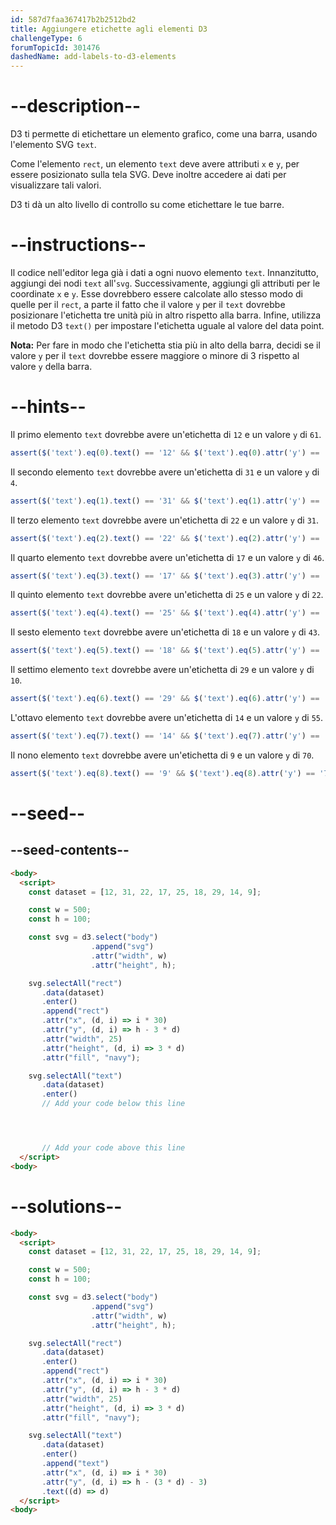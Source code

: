 ```yaml
---
id: 587d7faa367417b2b2512bd2
title: Aggiungere etichette agli elementi D3
challengeType: 6
forumTopicId: 301476
dashedName: add-labels-to-d3-elements
---
```


# --description--

D3 ti permette di etichettare un elemento grafico, come una barra, usando l'elemento SVG `text`.

Come l'elemento `rect`, un elemento `text` deve avere attributi `x` e `y`, per essere posizionato sulla tela SVG. Deve inoltre accedere ai dati per visualizzare tali valori.

D3 ti dà un alto livello di controllo su come etichettare le tue barre.

# --instructions--

Il codice nell'editor lega già i dati a ogni nuovo elemento `text`. Innanzitutto, aggiungi dei nodi `text` all'`svg`. Successivamente, aggiungi gli attributi per le coordinate `x` e `y`. Esse dovrebbero essere calcolate allo stesso modo di quelle per il `rect`, a parte il fatto che il valore `y` per il `text` dovrebbe posizionare l'etichetta tre unità più in altro rispetto alla barra. Infine, utilizza il metodo D3 `text()` per impostare l'etichetta uguale al valore del data point.

**Nota:** Per fare in modo che l'etichetta stia più in alto della barra, decidi se il valore `y` per il `text` dovrebbe essere maggiore o minore di 3 rispetto al valore `y` della barra.

# --hints--

Il primo elemento `text` dovrebbe avere un'etichetta di `12` e un valore `y` di `61`.

```js
assert($('text').eq(0).text() == '12' && $('text').eq(0).attr('y') == '61');
```

Il secondo elemento `text` dovrebbe avere un'etichetta di `31` e un valore `y` di `4`.

```js
assert($('text').eq(1).text() == '31' && $('text').eq(1).attr('y') == '4');
```

Il terzo elemento `text` dovrebbe avere un'etichetta di `22` e un valore `y` di `31`.

```js
assert($('text').eq(2).text() == '22' && $('text').eq(2).attr('y') == '31');
```

Il quarto elemento `text` dovrebbe avere un'etichetta di `17` e un valore `y` di `46`.

```js
assert($('text').eq(3).text() == '17' && $('text').eq(3).attr('y') == '46');
```

Il quinto elemento `text` dovrebbe avere un'etichetta di `25` e un valore `y` di `22`.

```js
assert($('text').eq(4).text() == '25' && $('text').eq(4).attr('y') == '22');
```

Il sesto elemento `text` dovrebbe avere un'etichetta di `18` e un valore `y` di `43`.

```js
assert($('text').eq(5).text() == '18' && $('text').eq(5).attr('y') == '43');
```

Il settimo elemento `text` dovrebbe avere un'etichetta di `29` e un valore `y` di `10`.

```js
assert($('text').eq(6).text() == '29' && $('text').eq(6).attr('y') == '10');
```

L'ottavo elemento `text` dovrebbe avere un'etichetta di `14` e un valore `y` di `55`.

```js
assert($('text').eq(7).text() == '14' && $('text').eq(7).attr('y') == '55');
```

Il nono elemento `text` dovrebbe avere un'etichetta di `9` e un valore `y` di `70`.

```js
assert($('text').eq(8).text() == '9' && $('text').eq(8).attr('y') == '70');
```

# --seed--

## --seed-contents--

```html
<body>
  <script>
    const dataset = [12, 31, 22, 17, 25, 18, 29, 14, 9];

    const w = 500;
    const h = 100;

    const svg = d3.select("body")
                  .append("svg")
                  .attr("width", w)
                  .attr("height", h);

    svg.selectAll("rect")
       .data(dataset)
       .enter()
       .append("rect")
       .attr("x", (d, i) => i * 30)
       .attr("y", (d, i) => h - 3 * d)
       .attr("width", 25)
       .attr("height", (d, i) => 3 * d)
       .attr("fill", "navy");

    svg.selectAll("text")
       .data(dataset)
       .enter()
       // Add your code below this line




       // Add your code above this line
  </script>
<body>
```

# --solutions--

```html
<body>
  <script>
    const dataset = [12, 31, 22, 17, 25, 18, 29, 14, 9];

    const w = 500;
    const h = 100;

    const svg = d3.select("body")
                  .append("svg")
                  .attr("width", w)
                  .attr("height", h);

    svg.selectAll("rect")
       .data(dataset)
       .enter()
       .append("rect")
       .attr("x", (d, i) => i * 30)
       .attr("y", (d, i) => h - 3 * d)
       .attr("width", 25)
       .attr("height", (d, i) => 3 * d)
       .attr("fill", "navy");

    svg.selectAll("text")
       .data(dataset)
       .enter()
       .append("text")
       .attr("x", (d, i) => i * 30)
       .attr("y", (d, i) => h - (3 * d) - 3)
       .text((d) => d)
  </script>
<body>
```

